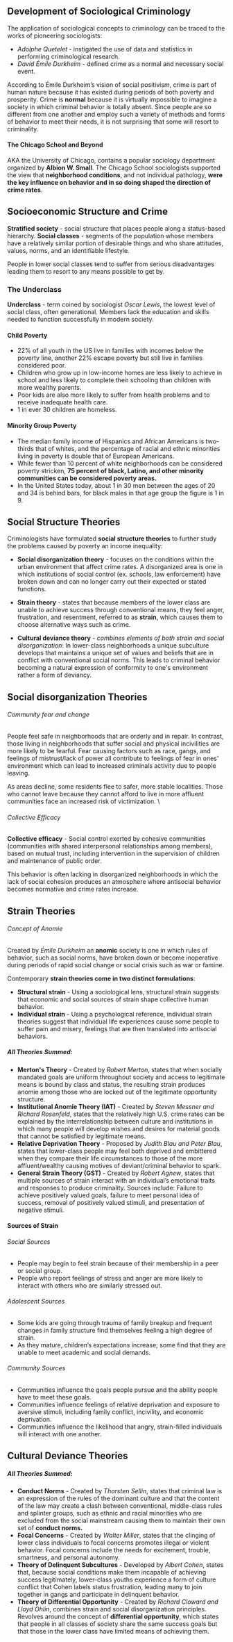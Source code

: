 ## Development of Sociological Criminology
The application of sociological concepts to criminology can be traced to the works of pioneering sociologists:
- *Adolphe Quetelet* - instigated the use of data and statistics in performing criminological research.
- *David Émile Durkheim* - defined crime as a normal and necessary social event.

According to Émile Durkheim’s vision of social positivism, crime is part of human nature because it has existed during periods of both poverty and prosperity. Crime is **normal** because it is virtually impossible to imagine a society in which criminal behavior is totally absent. Since people are so different from one another and employ such a variety of methods and forms of behavior to meet their needs, it is not surprising that some will resort to criminality.

#### The Chicago School and Beyond
AKA the University of Chicago, contains a popular sociology department organized by **Albion W. Small**. 
The Chicago School sociologists supported the view that **neighborhood conditions**, and not individual pathology, **were the key influence on behavior and in so doing shaped the direction of crime rates**. 

## Socioeconomic Structure and Crime
**Stratified society** - social structure that places people along a status-based hierarchy.
**Social classes** - segments of the population whose members have a relatively similar portion of desirable things and who share attitudes, values, norms, and an identifiable lifestyle.

People in lower social classes tend to suffer from serious disadvantages leading them to resort to any means possible to get by.

### The Underclass
**Underclass** - term coined by sociologist *Oscar Lewis*, the lowest level of social class, often generational. Members lack the education and skills needed to function successfully in modern society.

#### Child Poverty
- 22% of all youth in the US live in families with incomes below the poverty line, another 22% escape poverty but still live in families considered poor.
- Children who grow up in low-income homes are less likely to achieve in school and less likely to complete their schooling than children with more wealthy parents.
- Poor kids are also more likely to suffer from health problems and to receive inadequate health care.
- 1 in ever 30 children are homeless.

#### Minority Group Poverty
 - The median family income of Hispanics and African Americans is two-thirds that of whites, and the percentage of racial and ethnic minorities living in poverty is double that of European Americans.
 - While fewer than 10 percent of white neighborhoods can be considered poverty stricken, **75 percent of black, Latino, and other minority communities can be considered poverty areas.**
- In the United States today, about 1 in 30 men between the ages of 20 and 34 is behind bars, for black males in that age group the figure is 1 in 9.

## Social Structure Theories
Criminologists have formulated **social structure theories** to further study the problems caused by poverty an income inequality:
- **Social disorganization theory** - focuses on the conditions within the urban environment that affect crime rates. A disorganized area is one in which institutions of social control (ex. schools, law enforcement) have broken down and can no longer carry out their expected or stated functions.

- **Strain theory** - states that because members of the lower class are unable to achieve success through conventional means, they feel anger, frustration, and resentment, referred to as **strain**, which causes them to choose alternative ways such as crime.

- **Cultural deviance theory** - *combines elements of both strain and social disorganization*: In lower-class neighborhoods a unique subculture develops that maintains a unique set of values and beliefs that are in conflict with conventional social norms. This leads to criminal behavior becoming a natural expression of conformity to one's environment rather a form of deviancy.

## Social disorganization Theories
###### Community fear and change
People feel safe in neighborhoods that are orderly and in repair. In contrast, those living in neighborhoods that suffer social and physical incivilities are more likely to be fearful. Fear causing factors such as race, gangs, and feelings of mistrust/lack of power all contribute to feelings of fear in ones' environment which can lead to increased criminals activity due to people leaving.

As areas decline, some residents flee to safer, more stable localities. Those who cannot leave because they cannot afford to live in more affluent communities face an increased risk of victimization.
\
###### Collective Efficacy
**Collective efficacy** - Social control exerted by cohesive communities (communities with shared interpersonal relationships among members), based on mutual trust, including intervention in the supervision of children and maintenance of public order.

This behavior is often lacking in disorganized neighborhoods in which the lack of social cohesion produces an atmosphere where antisocial behavior becomes normative and crime rates increase.

## Strain Theories
###### Concept of Anomie
Created by *Émile Durkheim* an **anomic** society is one in which rules of behavior, such as social norms, have broken down or become inoperative during periods of rapid social change or social crisis such as war or famine.

Contemporary **strain theories come in two distinct formulations**:
- **Structural strain** - Using a sociological lens, structural strain suggests that economic and social sources of strain shape collective human behavior.
- **Individual strain** - Using a psychological reference, individual strain theories suggest that individual life experiences cause some people to suffer pain and misery, feelings that are then translated into antisocial behaviors.

##### All Theories Summed:
- **Merton's Theory** - Created by *Robert Merton*, states that when socially mandated goals are uniform throughout society and access to legitimate means is bound by class and status, the resulting strain produces anomie among those who are locked out of the legitimate opportunity structure.
- **Institutional Anomie Theory (IAT)** - Created by *Steven Messner and Richard Rosenfeld*, states that  the relatively high U.S. crime rates can be explained by the interrelationship between culture and institutions in which many people will develop wishes and desires for material goods that cannot be satisfied by legitimate means.
- **Relative Deprivation Theory** - Proposed by *Judith Blau and Peter Blau*, states that lower-class people may feel both deprived and embittered when they compare their life circumstances to those of the more affluent/wealthy causing motives of deviant/criminal behavior to spark.
- **General Strain Theory (GST)** - Created by *Robert Agnew*, states that multiple sources of strain interact with an individual’s emotional traits and responses to produce criminality. Sources include: Failure to achieve positively valued goals, failure to meet personal idea of success, removal of positively valued stimuli, and presentation of negative stimuli.

#### Sources of Strain
###### Social Sources
- People may begin to feel strain because of their membership in a peer or social group.
- People who report feelings of stress and anger are more likely to interact with others who are similarly stressed out.

###### Adolescent Sources
- Some kids are going through trauma of family breakup and frequent changes in family structure find themselves feeling a high degree of strain.
- As they mature, children’s expectations increase; some find that they are unable to meet academic and social demands.

###### Community Sources
- Communities influence the goals people pursue and the ability people have to meet these goals.
- Communities influence feelings of relative deprivation and exposure to aversive stimuli, including family conflict, incivility, and economic deprivation.
- Communities influence the likelihood that angry, strain-filled individuals will interact with one another.

## Cultural Deviance Theories
##### All Theories Summed:
- **Conduct Norms** - Created by *Thorsten Sellin*, states that criminal law is an expression of the rules of the dominant culture and that the content of the law may create a clash between conventional, middle-class rules and splinter groups, such as ethnic and racial minorities who are excluded from the social mainstream causing them to maintain their own set of **conduct norms.**
- **Focal Concerns** - Created by *Walter Miller*, states that the clinging of lower class individuals to focal concerns promotes illegal or violent behavior. Focal concerns include the needs for excitement, trouble, smartness, and personal autonomy.
- **Theory of Delinquent Subcultures** - Developed by *Albert Cohen*, states that, because social conditions make them incapable of achieving success legitimately, lower-class youths experience a form of culture conflict that Cohen labels status frustration, leading many to join together in gangs and participate in delinquent behavior.
- **Theory of Differential Opportunity** - Created by *Richard Cloward and Lloyd Ohlin*, combines strain and social disorganization principles. Revolves around the concept of **differential opportunity**, which states that people in all classes of society share the same success goals but that those in the lower class have limited means of achieving them.


